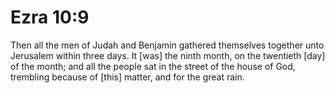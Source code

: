 # Ezra 10:9

Then all the men of Judah and Benjamin gathered themselves together unto Jerusalem within three days. It [was] the ninth month, on the twentieth [day] of the month; and all the people sat in the street of the house of God, trembling because of [this] matter, and for the great rain.